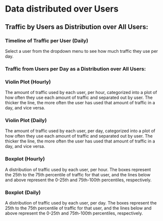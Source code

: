 # Data distributed over Users

## Traffic by Users as Distribution over All Users:

### Timeline of Traffic per User (Daily)

<object width="100%" height="400" type="text/html" data="graphs/users/user_distr_daily_timeline_chart.html"></object>

Select a user from the dropdown menu to see how much traffic they use per day.

### Traffic from Users per Day as a Distribution over All Users:

<object width="100%" height="400" type="text/html" data="graphs/users/daily_traffic_user_distr_violin.html"></object>

### Violin Plot (Hourly)

<object width="100%" height="400" type="text/html" data="graphs/users/user_distr_traffic_hourly_violin.html"></object>

The amount of traffic used by each user, per hour, categorized into a plot of how often they use each amount of traffic and separated out by user. The thicker the line, the more often the user has used that amount of traffic in a day, and vice versa.

### Violin Plot (Daily)

<object width="100%" height="400" type="text/html" data="graphs/users/user_distr_traffic_daily_violin.html"></object>

The amount of traffic used by each user, per day, categorized into a plot of how often they use each amount of traffic and separated out by user. The thicker the line, the more often the user has used that amount of traffic in a day, and vice versa.

### Boxplot (Hourly)

<object width="100%" height="400" type="text/html" data="graphs/users/user_distr_traffic_hourly_boxplot.html"></object>

A distribution of traffic used by each user, per hour. The boxes represent the 25th to the 75th percentile of traffic for that user, and the lines below and above represent the 0-25th and 75th-100th percentiles, respectively.

### Boxplot (Daily)

<object width="100%" height="400" type="text/html" data="graphs/users/user_distr_traffic_daily_boxplot.html"></object>

A distribution of traffic used by each user, per day. The boxes represent the 25th to the 75th percentile of traffic for that user, and the lines below and above represent the 0-25th and 75th-100th percentiles, respectively.
